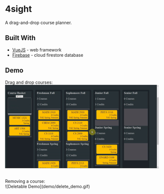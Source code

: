 # 4sight
A drag-and-drop course planner.

## Built With

* [VueJS](https://vuejs.org/) - web framework
* [Firebase](https://firebase.google.com/docs/firestore/) - cloud firestore database

## Demo
  
Drag and drop courses:<br/>
![Drag and Drop Demo](demo/draggable_demo.gif)

<br/>
Removing a course:<br/>
![Deletable Demo](demo/delete_demo.gif)
